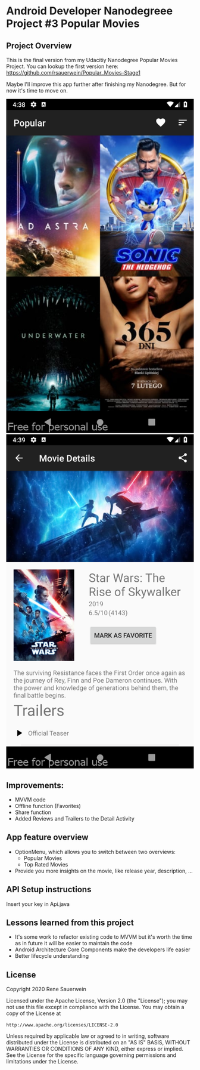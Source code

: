 # Android Developer Nanodegreee Project #3 Popular Movies

## Project Overview
This is the final version from my Udacitiy Nanodegree Popular Movies Project. You can lookup the first
version here: https://github.com/rsauerwein/Popular_Movies-Stage1

Maybe I'll improve this app further after finishing my Nanodegree. But for now it's time to move on.

![Main Activity Screenshot](/screenshots/main.png?raw=true "Main Activity")
![Detail Activity Screenshot](/screenshots/detail.png?raw=true "Detail Activity")

## Improvements:
- MVVM code
- Offline function (Favorites)
- Share function
- Added Reviews and Trailers to the Detail Activity

## App feature overview
- OptionMenu, which allows you to switch between two overviews:
  - Popular Movies
  - Top Rated Movies
- Provide you more insights on the movie, like release year, description, ...

## API Setup instructions
Insert your key in Api.java

## Lessons learned from this project
- It's some work to refactor existing code to MVVM but it's worth the time as in future it will be easier to maintain the code
- Android Architecture Core Components make the developers life easier
- Better lifecycle understanding

## License
Copyright 2020 Rene Sauerwein

Licensed under the Apache License, Version 2.0 (the "License");
you may not use this file except in compliance with the License.
You may obtain a copy of the License at

    http://www.apache.org/licenses/LICENSE-2.0

Unless required by applicable law or agreed to in writing, software
distributed under the License is distributed on an "AS IS" BASIS,
WITHOUT WARRANTIES OR CONDITIONS OF ANY KIND, either express or implied.
See the License for the specific language governing permissions and
limitations under the License.
